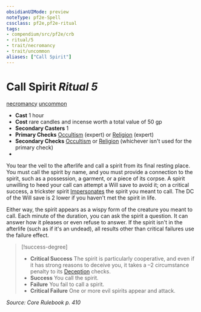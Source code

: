 ```yaml
---
obsidianUIMode: preview
noteType: pf2e-Spell
cssclass: pf2e,pf2e-ritual
tags:
- compendium/src/pf2e/crb
- ritual/5
- trait/necromancy
- trait/uncommon
aliases: ["Call Spirit"]
---
```

# Call Spirit *Ritual 5*  
[necromancy](rules/traits/necromancy.md "Necromancy School Trait")  [uncommon](rules/traits/uncommon.md "Uncommon Rarity Trait")  

- **Cast** 1 hour
- **Cost** rare candles and incense worth a total value of 50 gp
- **Secondary Casters** 1
- **Primary Checks** [Occultism](compendium/skills.md#Occultism) (expert) or [Religion](compendium/skills.md#Religion) (expert)
- **Secondary Checks** [Occultism](compendium/skills.md#Occultism) or [Religion](compendium/skills.md#Religion) (whichever isn't used for the primary check)
- 

You tear the veil to the afterlife and call a spirit from its final resting place. You must call the spirit by name, and you must provide a connection to the spirit, such as a possession, a garment, or a piece of its corpse. A spirit unwilling to heed your call can attempt a Will save to avoid it; on a critical success, a trickster spirit [Impersonates](rules/actions/impersonate.md) the spirit you meant to call. The DC of the Will save is 2 lower if you haven't met the spirit in life.

Either way, the spirit appears as a wispy form of the creature you meant to call. Each minute of the duration, you can ask the spirit a question. It can answer how it pleases or even refuse to answer. If the spirit isn't in the afterlife (such as if it's an undead), all results other than critical failures use the failure effect.

> [!success-degree] 
> - **Critical Success** The spirit is particularly cooperative, and even if it has strong reasons to deceive you, it takes a –2 circumstance penalty to its [Deception](compendium/skills.md#Deception) checks.
> - **Success** You call the spirit.
> - **Failure** You fail to call a spirit.
> - **Critical Failure** One or more evil spirits appear and attack.

*Source: Core Rulebook p. 410*